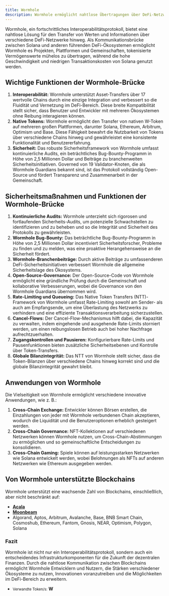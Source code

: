 ```yaml
---
title: Wormhole
description: Wormhole ermöglicht nahtlose Übertragungen über DeFi-Netzwerke und verbessert die Interoperabilität sowie die Sicherheit von tokenisierten Vermögenswerten auf mehreren Blockchains.
---
```


Wormhole, ein fortschrittliches Interoperabilitätsprotokoll, bietet eine nahtlose Lösung für den Transfer von Werten und Informationen über verschiedene DeFi-Netzwerke hinweg. Als Kommunikationsbrücke zwischen Solana und anderen führenden DeFi-Ökosystemen ermöglicht Wormhole es Projekten, Plattformen und Gemeinschaften, tokenisierte Vermögenswerte mühelos zu übertragen, während die hohe Geschwindigkeit und niedrigen Transaktionskosten von Solana genutzt werden.

## Wichtige Funktionen der Wormhole-Brücke
1. **Interoperabilität:** Wormhole unterstützt Asset-Transfers über 17 wertvolle Chains durch eine einzige Integration und verbessert so die Fluidität und Vernetzung im DeFi-Bereich. Diese breite Kompatibilität stellt sicher, dass Benutzer und Entwickler mit mehreren Ökosystemen ohne Reibung interagieren können.
2. **Native Tokens:** Wormhole ermöglicht den Transfer von nativen W-Token auf mehreren großen Plattformen, darunter Solana, Ethereum, Arbitrum, Optimism und Base. Diese Fähigkeit bewahrt die Nutzbarkeit von Tokens über verschiedene Chains hinweg und gewährleistet eine konsistente Funktionalität und Benutzererfahrung.
3. **Sicherheit:** Das robuste Sicherheitsframework von Wormhole umfasst kontinuierliche Audits, ein beträchtliches Bug-Bounty-Programm in Höhe von 2,5 Millionen Dollar und Beiträge zu branchenweiten Sicherheitsinitiativen. Governed von 19 Validator-Knoten, die als Wormhole Guardians bekannt sind, ist das Protokoll vollständig Open-Source und fördert Transparenz und Zusammenarbeit in der Gemeinschaft.

## Sicherheitsmaßnahmen und Funktionen der Wormhole-Brücke
1. **Kontinuierliche Audits:** Wormhole unterzieht sich rigorosen und fortlaufenden Sicherheits-Audits, um potenzielle Schwachstellen zu identifizieren und zu beheben und so die Integrität und Sicherheit des Protokolls zu gewährleisten.
2. **Wormhole Bug-Bounty:** Das beträchtliche Bug-Bounty-Programm in Höhe von 2,5 Millionen Dollar incentiviert Sicherheitsforscher, Probleme zu finden und zu melden, was eine proaktive Herangehensweise an die Sicherheit fördert.
3. **Wormhole-Branchenbeiträge:** Durch aktive Beiträge zu umfassenderen DeFi-Sicherheitsinitiativen verbessert Wormhole die allgemeine Sicherheitslage des Ökosystems.
4. **Open-Source-Governance:** Der Open-Source-Code von Wormhole ermöglicht eine gründliche Prüfung durch die Gemeinschaft und kollaborative Verbesserungen, wobei die Governance von den Wormhole Guardians übernommen wird.
5. **Rate-Limiting und Queueing:** Das Native Token Transfers (NTT)-Framework von Wormhole umfasst Rate-Limiting sowohl am Sender- als auch am Empfangsende, um eine Überlastung des Netzwerks zu verhindern und eine effiziente Transaktionsverarbeitung sicherzustellen.
6. **Cancel-Flows:** Der Cancel-Flow-Mechanismus hilft dabei, die Kapazität zu verwalten, indem eingehende und ausgehende Rate-Limits storniert werden, um einen reibungslosen Betrieb auch bei hoher Nachfrage aufrechtzuerhalten.
7. **Zugangskontrollen und Pausieren:** Konfigurierbare Rate-Limits und Pausenfunktionen bieten zusätzliche Sicherheitsebenen und Kontrolle über Token-Transfers.
8. **Globale Bilanzintegrität:** Das NTT von Wormhole stellt sicher, dass die Token-Bilanzen über verschiedene Chains hinweg korrekt sind und die globale Bilanzintegrität gewahrt bleibt.

## Anwendungen von Wormhole
Die Vielseitigkeit von Wormhole ermöglicht verschiedene innovative Anwendungen, wie z. B.:
1. **Cross-Chain Exchange:** Entwickler können Börsen erstellen, die Einzahlungen von jeder mit Wormhole verbundenen Chain akzeptieren, wodurch die Liquidität und die Benutzeroptionen erheblich gesteigert werden.
2. **Cross-Chain Governance:** NFT-Kollektionen auf verschiedenen Netzwerken können Wormhole nutzen, um Cross-Chain-Abstimmungen zu ermöglichen und so gemeinschaftliche Entscheidungen zu konsolidieren.
3. **Cross-Chain Gaming:** Spiele können auf leistungsstarken Netzwerken wie Solana entwickelt werden, wobei Belohnungen als NFTs auf anderen Netzwerken wie Ethereum ausgegeben werden.

## Von Wormhole unterstützte Blockchains
Wormhole unterstützt eine wachsende Zahl von Blockchains, einschließlich, aber nicht beschränkt auf:
- [**Acala**](https://dablock.com/dapps/acala-network/)
- [**Moonbeam**](https://dablock.com/dapps/moonbeam-network/)
- Algorand, Aptos, Arbitrum, Avalanche, Base, BNB Smart Chain, Cosmoshub, Ethereum, Fantom, Gnosis, NEAR, Optimism, Polygon, Solana

### Fazit
Wormhole ist nicht nur ein Interoperabilitätsprotokoll, sondern auch ein entscheidendes Infrastrukturkomponenten für die Zukunft der dezentralen Finanzen. Durch die nahtlose Kommunikation zwischen Blockchains ermöglicht Wormhole Entwicklern und Nutzern, die Stärken verschiedener Ökosysteme zu nutzen, Innovationen voranzutreiben und die Möglichkeiten im DeFi-Bereich zu erweitern.

- <small>Verwandte Token/s:</small> **W**